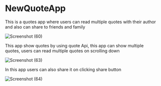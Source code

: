 # NewQuoteApp

This is a quotes app where users can read multiple quotes with their author and also can share to friends and family 

![Screenshot (60)](https://user-images.githubusercontent.com/96105594/177010427-785d0197-8256-412c-895e-7f16167d4e08.png)

This app show quotes by using quote Api, this app can show multiple quotes, users can read multiple quotes on scrolling down 

![Screenshot (63)](https://user-images.githubusercontent.com/96105594/177010449-56f1ecf0-dfae-44e9-a6da-af201d0d0b66.png)

In this app users can also share it on clicking share button

![Screenshot (64)](https://user-images.githubusercontent.com/96105594/177010458-f4c89d05-dd51-4bf6-b574-cc7fa63471a8.png)
